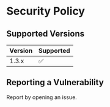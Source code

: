 # Security Policy

## Supported Versions

| Version | Supported          |
| ------- | ------------------ |
| 1.3.x   | :white_check_mark: |

## Reporting a Vulnerability

Report by opening an issue.
